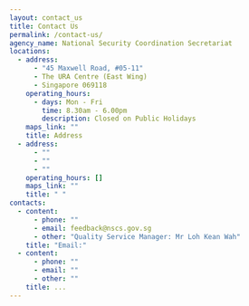 ```yaml
---
layout: contact_us
title: Contact Us
permalink: /contact-us/
agency_name: National Security Coordination Secretariat
locations:
  - address:
      - "45 Maxwell Road, #05-11"
      - The URA Centre (East Wing)
      - Singapore 069118
    operating_hours:
      - days: Mon - Fri
        time: 8.30am - 6.00pm
        description: Closed on Public Holidays
    maps_link: ""
    title: Address
  - address:
      - ""
      - ""
      - ""
    operating_hours: []
    maps_link: ""
    title: " "
contacts:
  - content:
      - phone: ""
      - email: feedback@nscs.gov.sg
      - other: "Quality Service Manager: Mr Loh Kean Wah"
    title: "Email:"
  - content:
      - phone: ""
      - email: ""
      - other: ""
    title: ...
---
```

